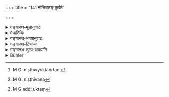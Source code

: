 +++
title = "141 नोच्छिष्टङ् कुर्वते"

+++

<details><summary>गङ्गानथ-मूलानुवादः</summary>

Drops from the mouth, if they do not reach the body, do not make one impure; nor the hairs of the beard that enter the mouth; nor what adheres to the teeth.—(139).
</details>

<details><summary>मेधातिथिः</summary>

"निष्ठीव्योक्त्वानृतानि[^२७१] च" (म्ध् ५.१४३) इति निष्ठीवने[^२७२] आचमनविधानाद् अनाचान्तस्याशुद्धिता ज्ञापिता । विप्रुषाम् अपि मुखान् निष्क्रमणं निष्ठीवनम् एव । अतो **विप्रुषां** श्लेष्मनिरसनरूपनिष्ठीवनाद् आचमनप्राप्ताव् इदम् आह । मुखे भवा मुखनिर्गता वा **मुख्याः** । **विप्रुष** इत्य् अनुच्छिष्टं कुर्वन्ति "न चेद् अङ्गे निपतन्ति" (ग्ध् १.४१) इति । 


[^२७२]:
     M G: niṣṭhīvana


[^२७१]:
     M G: niṣṭhīvyoktānṛtāni

- <u>ननु</u> च विप्रुषः शुद्धा इत्य् उक्तम् "मुखजा विप्रुषः" इत्य् अत्र[^२७३] । 


[^२७३]:
     M G add: uktaṃ

- <u>दैहिक</u>मलव्यतिरेकेणान्यत्र । इदम् एव ज्ञापकम् । न सर्वो विषयः संदर्शितः । 

- **श्मश्रूणि** दाडिकालोमानि । **आस्यगतानि** प्रविष्टानि । नोच्छिष्टं कुर्वन्तीत्य् अनुषङ्गः । अतश् चान्यत् पूगफलादि जनयत्य् एव । तथा **दन्तान्तरधिष्ठितं** लग्नम् । स्मृत्यन्तरे विशेषः- "दन्तश्लिष्टे तु दन्तवद् अन्यत्र जिह्वाविमर्शनात् । प्राक्च्युतेर् इति एके । च्युतेष्व् आस्राववद् विद्यान् निगिरन्न् एव तच्छुचिः" (ग्ध् १.३८–४०) इति । च्युतेष्व् अजिह्वयेति विद्यात्, जिह्वासंस्पर्शे शुचित्वनिषेधात् ॥ ५.१३९ ॥
</details>

<details><summary>गङ्गानथ-भाष्यानुवादः</summary>

In the text—‘on having spat and on having told a lie &c.’ (5.144)—it has been laid down that on spitting one should sip water; which indicates that until one has sipped water, he remains impure. Drops issuing from the mouth would also be a form of ‘spitting;; so that the issuing of drops of water from the mouth standing on the same footing as the spitting of phlegm, it might be thought that it should necessitate the sipping of water. With a view to this contingency, the author has added the present verse.

‘*Mukhyaḥ*’— produced in, or issuing from, the mouth such ‘*drops*’ do not make one impure, if they do not fall upon the body.

“But it has been already declared that drops are pure (5-132.)”

But that was with reference to things other than bodily excretions. That this was meant there is clearly indicated by the present verse; which makes it clear that *all kinds of drops* were not meant when they were declared to be pure.

‘*Śmaśruṇi*’—hairs of the beard,—‘*that enter the mouth*’—‘do not make one impure’; this has to be construed with the present phrase; so that they do become the cause of some slight evil effects (even though they do not make the man impure).

So also ‘*what adheres to the teeth*.’ In connection with this we have greater details in another *Smṛti text*—‘What adheres to the teeth is like the teeth, except what is touched by the tongue;—some say that this is so before it falls off from the teeth;—what falls off is to be treated as saliva the man becomes pure by swallowing it.’ (*Gautama* 1.38 to 40.) ‘Those that fall off’—*i.e*. without bang touched by the tongue: since the touch of the tongue has been declared to be not pure.—(139).
</details>

<details><summary>गङ्गानथ-टिप्पन्यः</summary>

(Verse 141 of others.)

This verse is quoted in *Śuddhikaumudī* (p. 353), which explains ‘*mukhyāḥ*’ as ‘those proceeding from the mouth’ and ‘*Dantāntaraviṣṭitam*’ (which is its reading for *Dhiṣṭhitam*) as ‘what has entered between the teeth’;—and in *Hemādri* (Śrāddha, p. 972), which explains *Dantānta* as between the teeth or in the teeth-cavities and *adhiṣṭhitam* as *attached*.
</details>

<details><summary>गङ्गानथ-तुल्य-वाक्यानि</summary>

*Viṣṇu* (23.53).—‘Such drops as fall from the mouth of a man upon any
part of his body do not render it impure; nor do hairs of the beard that enter his month; nor remnants of food adhering to his teeth.’

*Gautama* (1.38-41).—‘Remnants of food adhering to the teeth are as his
teeth (and do not make him impure), except if he touches them with the tongue; or before they fall from their place, according to some people; if they do become detached, he should know that he is purified by merely swallowing them, like saliva; drops of saliva dropping from the mouth do not cause impurity, except when they fall on a limb of the body.’

*Baudhāyana* (1.8.24, 25).—‘What adheres to the teeth should be regarded
like the teeth; because it is fixed like the teeth. Let him not sip water on their account in case it falls; if it flows out, he shall be pure. They quote the following:—“If anything adheres to the teeth, it is pure like the teeth; and if he swallows it, or whatever else may be in the mouth, or may remain there after he has sipped water, he will become pure.”’

*Āpastamba* (1.16.11-13).—‘He does not become impure by the hair of his
moustache getting into his mouth, as long as he does not touch them with his hand; if drops of saliva are perceived to fall from his mouth, then he shall sip water; some people declare that if the saliva falls on the ground, he need not sip water.’

*Vaśiṣṭha* (3.37).—‘Drops of saliva falling from the mouth, which do not
touch a limb of the body, do not make a man impure.’

*Yājñavalkya* (1.195).—‘Drops issuing from the mouth are pure; so also
the water dropped in sipping water; and the hair of the moustache entering one’s mouth; if anything adheres to the teeth, the man becomes pure by throwing it out.’

*Śaṅkha* (Aparārka, p. 277).—‘What adheres to the teeth is like the
teeth, when it is devoid of any taste,—except when it is touched by the tongue.’

*Devala* (Do.).—‘What adheres to the teeth and cannot be taken out
should be regarded as the teeth; and he should not make much effort to take it out, as if the sticks used wounded him, he would become very impure.’
</details>

<details><summary>Bühler</summary>

141	Drops (of water) from the mouth which do not fall on a limb, do not make (a man) impure, nor the hair of the moustache entering the mouth, nor what adheres to the teeth.
</details>
